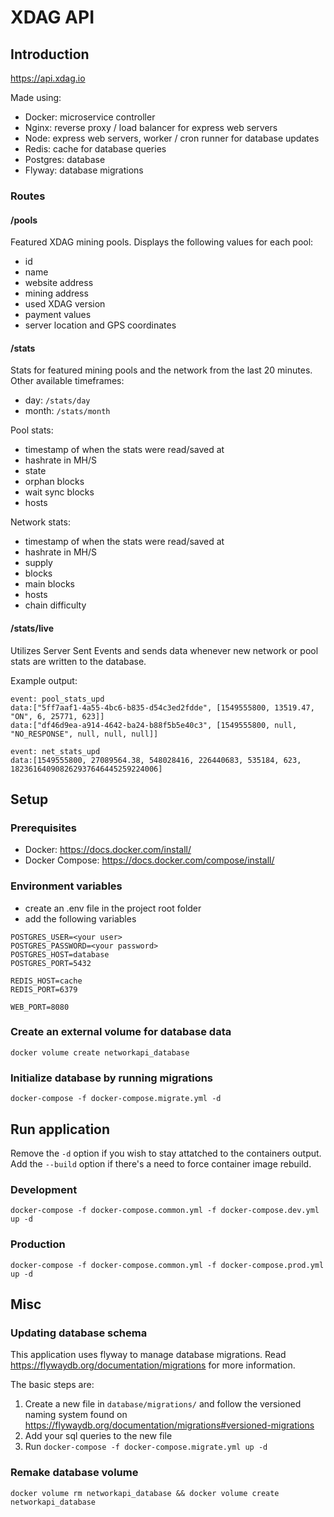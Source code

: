 # XDAG API

## Introduction

https://api.xdag.io

Made using:
- Docker: microservice controller
- Nginx: reverse proxy / load balancer for express web servers
- Node: express web servers, worker / cron runner for database updates
- Redis: cache for database queries
- Postgres: database
- Flyway: database migrations

### Routes

#### /pools

Featured XDAG mining pools. Displays the following values for each pool:

- id
- name
- website address
- mining address
- used XDAG version
- payment values
- server location and GPS coordinates

#### /stats

Stats for featured mining pools and the network from the last 20 minutes. 
Other available timeframes: 
- day: `/stats/day`
- month: `/stats/month`

Pool stats: 
- timestamp of when the stats were read/saved at
- hashrate in MH/S
- state
- orphan blocks
- wait sync blocks
- hosts

Network stats: 
- timestamp of when the stats were read/saved at
- hashrate in MH/S
- supply 
- blocks
- main blocks
- hosts
- chain difficulty

#### /stats/live

Utilizes Server Sent Events and sends data whenever new network or pool stats are written to the database.

Example output:
```
event: pool_stats_upd
data:["5ff7aaf1-4a55-4bc6-b835-d54c3ed2fdde", [1549555800, 13519.47, "ON", 6, 25771, 623]]
data:["df46d9ea-a914-4642-ba24-b88f5b5e40c3", [1549555800, null, "NO_RESPONSE", null, null, null]]

event: net_stats_upd
data:[1549555800, 27089564.38, 548028416, 226440683, 535184, 623, 182361640908262937646445259224006]
```

## Setup

### Prerequisites
- Docker: https://docs.docker.com/install/
- Docker Compose: https://docs.docker.com/compose/install/

### Environment variables

- create an .env file in the project root folder
- add the following variables

```
POSTGRES_USER=<your user>
POSTGRES_PASSWORD=<your password>
POSTGRES_HOST=database
POSTGRES_PORT=5432

REDIS_HOST=cache
REDIS_PORT=6379

WEB_PORT=8080
```

### Create an external volume for database data

```
docker volume create networkapi_database
```

### Initialize database by running migrations

```
docker-compose -f docker-compose.migrate.yml -d
```

## Run application
Remove the `-d` option if you wish to stay attatched to the containers output. 
Add the `--build` option if there's a need to force container image rebuild.

### Development

```
docker-compose -f docker-compose.common.yml -f docker-compose.dev.yml up -d
```

### Production

```
docker-compose -f docker-compose.common.yml -f docker-compose.prod.yml up -d
```

## Misc

### Updating database schema

This application uses flyway to manage database migrations. Read https://flywaydb.org/documentation/migrations for more information.

The basic steps are:
1. Create a new file in `database/migrations/` and follow the versioned naming system found on https://flywaydb.org/documentation/migrations#versioned-migrations
2. Add your sql queries to the new file
3. Run `docker-compose -f docker-compose.migrate.yml up -d`

### Remake database volume

```
docker volume rm networkapi_database && docker volume create networkapi_database
```
